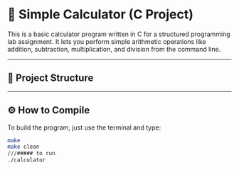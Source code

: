 # 🧮 Simple Calculator (C Project)

This is a basic calculator program written in C for a structured programming lab assignment. It lets you perform simple arithmetic operations like addition, subtraction, multiplication, and division from the command line.

---

## 📁 Project Structure


---

## ⚙️ How to Compile

To build the program, just use the terminal and type:

```bash
make
make clean
///##### to run 
./calculator
